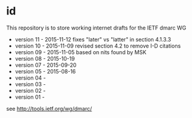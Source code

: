 id
==

This repository is to store working internet drafts for the IETF dmarc WG

* version 11 - 2015-11-12 fixes "later" vs "latter" in section 4.1.3.3
* version 10 - 2015-11-09 revised section 4.2 to remove I-D citations
* version 09 - 2015-11-05 based on nits found by MSK
* version 08 - 2015-10-19
* version 07 - 2015-09-20
* version 05 - 2015-08-16
* version 04 -
* version 03 -
* version 02 -
* version 01 -

see http://tools.ietf.org/wg/dmarc/
